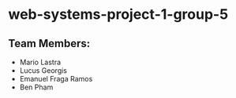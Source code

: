 # web-systems-project-1-group-5
## Team Members:
- Mario Lastra
- Lucus Georgis
- Emanuel Fraga Ramos
- Ben Pham
